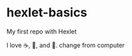 # hexlet-basics
My first repo with Hexlet

I love :coffee:, :sushi:, and :dancer:.
change from computer
